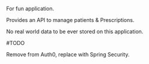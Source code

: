 For fun application.

Provides an API to manage patients & Prescriptions.

No real world data to be ever stored on this application.

#TODO

Remove from Auth0, replace with Spring Security.
